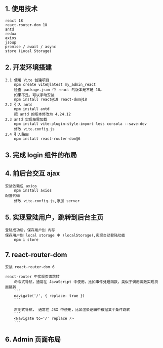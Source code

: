 ## 1. 使用技术
    react 18
    react-router-dom 18
    antd
    redux
    axios
    jsoup
    promise / await / async
    store (Local Storage)

## 2. 开发环境搭建
    2.1 使用 Vite 创建项目
        npm create vite@latest my_admin_react
        检查 package.json 中 react 的版本是不是 18。
        如果不是，可以手动安装
        npm install react@18 react-dom@18
    2.2 引入 antd 
        npm install antd
        把 antd 的版本修改为 4.24.12
    2.3 antd 实现按需加载
        npm install vite-plugin-style-import less consola --save-dev
        修改 vite.config.js
    2.4 引入路由
        npm install react-router-dom@6

## 3. 完成 login 组件的布局

## 4. 前后台交互 ajax
    安装依赖包 axios
        npm install axios
    配置代码
        修改 vite.config.js,添加 server 

## 5. 实现登陆用户，跳转到后台主页
    登陆成功后，保存用户到 内存
    保存用户到 local storage 中 (localStorage),实现自动登陆功能
        npm i store

## 7. react-router-dom 
    安装 react-router-dom 6

    react-router 中实现页面跳转
        命令式导航，通常在 JavaScript 中使用，比如事件处理函数，类似于调用函数实现页面跳转
        ```
        navigate('/', { replace: true })
        ```

        声明式导航， 通常在 JSX 中使用，比如渲染逻辑中根据某个条件跳转
        ```
        <Navigate to='/' replace />
        ```
        
## 6. Admin 页面布局


#
    